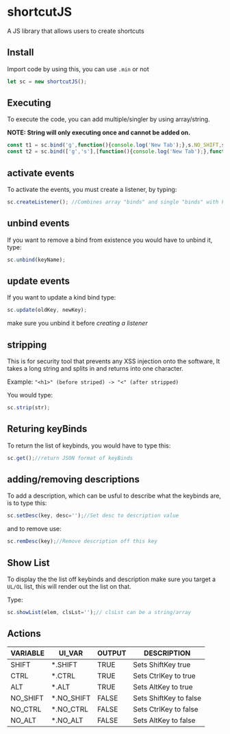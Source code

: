 # shortcutJS
A JS library that allows users to create shortcuts

## Install
Import code by using this, you can use `.min` or not
```js
let sc = new shortcutJS();
```
## Executing
To execute the code, you can add multiple/singler by using array/string. 

**NOTE: String will only executing once and cannot be added on.**

```js
const t1 = sc.bind('g',function(){console.log('New Tab');},s.NO_SHIFT,s.CTRL, S.NO_ALT); //Loads an event with the key of "g"+ctrlKey
const t2 = sc.bind(['g','s'],[function(){console.log('New Tab');},function(){console.log("Saved")}],[s.NO_SHIFT, s.NO_SHIFT],[s.CTRL, s.CTRL], [s.NO_ALT, s.NO_ALT]); //Loads multiple events of key of "g"+ctrlKey and "s"+ctrlKey
```

## activate events
To activate the events, you must create a listener, by typing:
```js
sc.createListener(); //Combines array "binds" and single "binds" with key events
```

## unbind events
If you want to remove a bind from existence you would have to unbind it, type:
```js
sc.unbind(keyName);
```
## update events
If you want to update a kind bind type:
```js
sc.update(oldKey, newKey);
```

make sure you unbind it before _creating a listener_

## stripping
This is for security tool that prevents any XSS injection onto the software, It takes a long string and splits in and returns into one character.

Example:
`"<h1>" (before striped) -> "<" (after stripped)`

You would type:
```js
sc.strip(str);
```

## Returing keyBinds
To return the list of keybinds, you would have to type this:
```js
sc.get();//return JSON format of keyBinds
```

## adding/removing descriptions
To add a description, which can be usful to describe what the keybinds are, is to type this:
```js
sc.setDesc(key, desc='');//Set desc to description value
```
and to remove use:
```js
sc.remDesc(key);//Remove description off this key
```

## Show List
To display the the list off keybinds and description make sure you target a `UL/OL` list, this will render out the list on that.

Type:
```js
sc.showList(elem, clsLst='');// clsLst can be a string/array
```

## Actions
| VARIABLE | UI_VAR | OUTPUT | DESCRIPTION |
| -------- | ------ | ------ | ----------- |
| SHIFT    | *.SHIFT | TRUE | Sets ShiftKey true |
| CTRL     | *.CTRL | TRUE | Sets CtrlKey to true |
| ALT      | *.ALT  | TRUE | Sets AltKey to true |
| NO_SHIFT | *.NO_SHIFT | FALSE | Sets ShiftKey to false |
| NO_CTRL  | *.NO_CTRL | FALSE | Sets CtrlKey to false |
| NO_ALT   | *.NO_ALT  | FALSE | Sets AltKey to false |
